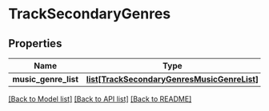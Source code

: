 # TrackSecondaryGenres

## Properties
Name | Type | Description | Notes
------------ | ------------- | ------------- | -------------
**music_genre_list** | [**list[TrackSecondaryGenresMusicGenreList]**](TrackSecondaryGenresMusicGenreList.md) |  | [optional] 

[[Back to Model list]](../README.md#documentation-for-models) [[Back to API list]](../README.md#documentation-for-api-endpoints) [[Back to README]](../README.md)


